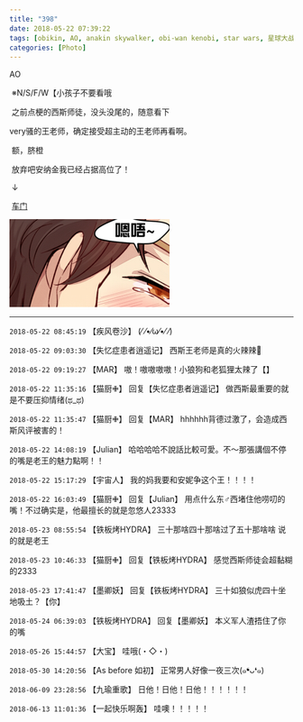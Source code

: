 ```yaml
---
title: "398"
date: 2018-05-22 07:39:22
tags: [obikin, AO, anakin skywalker, obi-wan kenobi, star wars, 星球大战]
categories: [Photo]
---
```


<p>AO</p> 
<p>&nbsp;※N/S/F/W【小孩子不要看哦</p> 
<p>&nbsp;之前点梗的西斯师徒，没头没尾的，随意看下</p> 
<p> very骚的王老师，确定接受超主动的王老师再看啊。</p> 
<p>&nbsp;额，脐橙</p> 
<p>&nbsp;放弃吧安纳金我已经占据高位了！</p> 
<p>&nbsp;↓</p> 
<p>&nbsp;<a rel="nofollow" href="https://images-wixmp-ed30a86b8c4ca887773594c2.wixmp.com/intermediary/f/d97cf4c4-1f95-4c79-9e66-10b31d5fac97/dcyosvi-6ce612a7-9f05-4aca-b457-d061df551f35.jpg" target="_blank"  >车门</a></p>

![](https://raw.githubusercontent.com/alicewish/meowchain247/master/img_cVZNdzJtQk9JV2RlbUwySnJGL0J5d0pEMXM0clR5azBTeGFkMzQxM2xRYmFlQU50VVV1bldBPT0.png)

---

`2018-05-22 08:45:19` 【疾风卷沙】 (⁄ ⁄•⁄ω⁄•⁄ ⁄)

`2018-05-22 09:03:30` 【失忆症患者逍遥记】 西斯王老师是真的火辣辣🤯

`2018-05-22 09:19:27` 【MAR】 嗷！嗷嗷嗷嗷！小狼狗和老狐狸太辣了【】

`2018-05-22 11:35:16` 【猫厨✙】 回复【失忆症患者逍遥记】 做西斯最重要的就是不要压抑情绪(ಥ\_ಥ)

`2018-05-22 11:35:47` 【猫厨✙】 回复【MAR】 hhhhhh背德过激了，会造成西斯风评被害的！

`2018-05-22 14:08:19` 【Julian】 哈哈哈哈不說話比較可愛。不～那張講個不停的嘴是老王的魅力點啊！！

`2018-05-22 15:17:29` 【宇宙人】 我的妈我要和安妮争这个王！！！！

`2018-05-22 16:03:49` 【猫厨✙】 回复【Julian】 用点什么东♂西堵住他唠叨的嘴！不过确实是，他最擅长的就是忽悠人23333

`2018-05-23 08:55:54` 【铁板烤HYDRA】 三十那啥四十那啥过了五十那啥啥 说的就是老王

`2018-05-23 10:46:33` 【猫厨✙】 回复【铁板烤HYDRA】 感觉西斯师徒会超黏糊的2333

`2018-05-23 17:41:47` 【墨卿妖】 回复【铁板烤HYDRA】 三十如狼似虎四十坐地吸土？【你】

`2018-05-24 06:39:03` 【铁板烤HYDRA】 回复【墨卿妖】 本义军人渣捂住了你的嘴

`2018-05-26 15:44:57` 【大宝】 哇哦(・◇・)

`2018-05-30 14:20:56` 【As before 如初】 正常男人好像一夜三次(๑❛ᴗ❛๑)

`2018-06-09 23:28:56` 【九瑜重歌】 日他！日他！日他！！！！！！

`2018-06-13 11:01:36` 【一起快乐啊轰】 哇噢！！！！！
